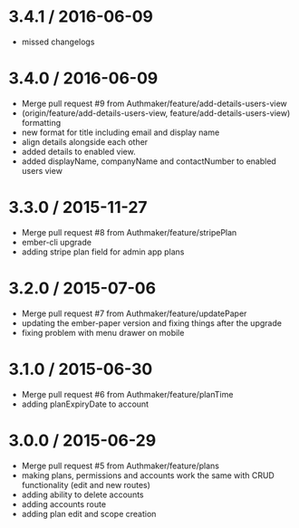 3.4.1 / 2016-06-09
==================
  * missed changelogs

3.4.0 / 2016-06-09
==================
  * Merge pull request #9 from Authmaker/feature/add-details-users-view
  * (origin/feature/add-details-users-view, feature/add-details-users-view) formatting
  * new format for title including email and display name
  * align details alongside each other
  * added details to enabled view.
  * added displayName, companyName and contactNumber to enabled users view

3.3.0 / 2015-11-27
==================

  * Merge pull request #8 from Authmaker/feature/stripePlan
  * ember-cli upgrade
  * adding stripe plan field for admin app plans

3.2.0 / 2015-07-06
==================

  * Merge pull request #7 from Authmaker/feature/updatePaper
  * updating the ember-paper version and fixing things after the upgrade
  * fixing problem with menu drawer on mobile

3.1.0 / 2015-06-30
==================

  * Merge pull request #6 from Authmaker/feature/planTime
  * adding planExpiryDate to account

3.0.0 / 2015-06-29
==================

  * Merge pull request #5 from Authmaker/feature/plans
  * making plans, permissions and accounts work the same with CRUD functionality (edit and new routes)
  * adding ability to delete accounts
  * adding accounts route
  * adding plan edit and scope creation
